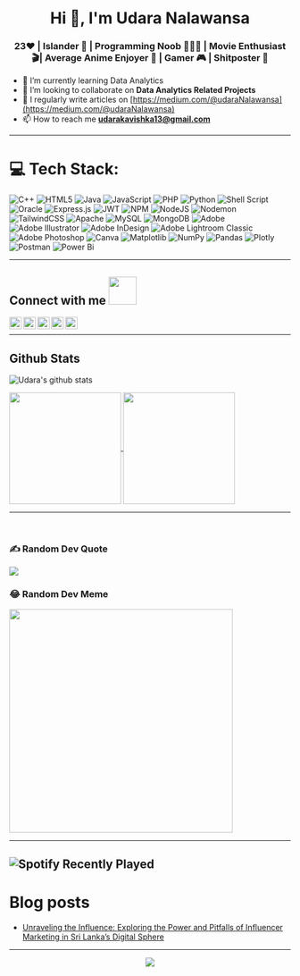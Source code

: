 
<h1 align="center">Hi 👋, I'm Udara Nalawansa</h1>
<h3 align="center">23❤️ | Islander 🌴 | Programming Noob 👩🏻‍💻 | Movie Enthusiast🎬| Average Anime Enjoyer 🌚 | Gamer 🎮 | Shitposter 📱</h3>



* 🌱 I’m currently learning Data Analytics 
* 👯 I’m looking to collaborate on **Data Analytics Related Projects**
* 📝 I regularly write articles on [https://medium.com/@udaraNalawansa](https://medium.com/@udaraNalawansa) 
* 📫 How to reach me **udarakavishka13@gmail.com**
  
---

# 💻 Tech Stack:
![C++](https://img.shields.io/badge/c++-%2300599C.svg?style=for-the-badge&logo=c%2B%2B&logoColor=white) ![HTML5](https://img.shields.io/badge/html5-%23E34F26.svg?style=for-the-badge&logo=html5&logoColor=white) ![Java](https://img.shields.io/badge/java-%23ED8B00.svg?style=for-the-badge&logo=openjdk&logoColor=white) ![JavaScript](https://img.shields.io/badge/javascript-%23323330.svg?style=for-the-badge&logo=javascript&logoColor=%23F7DF1E) ![PHP](https://img.shields.io/badge/php-%23777BB4.svg?style=for-the-badge&logo=php&logoColor=white) ![Python](https://img.shields.io/badge/python-3670A0?style=for-the-badge&logo=python&logoColor=ffdd54) ![Shell Script](https://img.shields.io/badge/shell_script-%23121011.svg?style=for-the-badge&logo=gnu-bash&logoColor=white) ![Oracle](https://img.shields.io/badge/Oracle-F80000?style=for-the-badge&logo=oracle&logoColor=white) ![Express.js](https://img.shields.io/badge/express.js-%23404d59.svg?style=for-the-badge&logo=express&logoColor=%2361DAFB) ![JWT](https://img.shields.io/badge/JWT-black?style=for-the-badge&logo=JSON%20web%20tokens) ![NPM](https://img.shields.io/badge/NPM-%23CB3837.svg?style=for-the-badge&logo=npm&logoColor=white) ![NodeJS](https://img.shields.io/badge/node.js-6DA55F?style=for-the-badge&logo=node.js&logoColor=white) ![Nodemon](https://img.shields.io/badge/NODEMON-%23323330.svg?style=for-the-badge&logo=nodemon&logoColor=%BBDEAD) ![TailwindCSS](https://img.shields.io/badge/tailwindcss-%2338B2AC.svg?style=for-the-badge&logo=tailwind-css&logoColor=white) ![Apache](https://img.shields.io/badge/apache-%23D42029.svg?style=for-the-badge&logo=apache&logoColor=white) ![MySQL](https://img.shields.io/badge/mysql-%2300000f.svg?style=for-the-badge&logo=mysql&logoColor=white) ![MongoDB](https://img.shields.io/badge/MongoDB-%234ea94b.svg?style=for-the-badge&logo=mongodb&logoColor=white) ![Adobe](https://img.shields.io/badge/adobe-%23FF0000.svg?style=for-the-badge&logo=adobe&logoColor=white) ![Adobe Illustrator](https://img.shields.io/badge/adobe%20illustrator-%23FF9A00.svg?style=for-the-badge&logo=adobe%20illustrator&logoColor=white) ![Adobe InDesign](https://img.shields.io/badge/Adobe%20InDesign-49021F?style=for-the-badge&logo=adobeindesign&logoColor=FF3366) ![Adobe Lightroom Classic](https://img.shields.io/badge/Adobe%20Lightroom%20Classic-31A8FF.svg?style=for-the-badge&logo=Adobe%20Lightroom%20Classic&logoColor=white) ![Adobe Photoshop](https://img.shields.io/badge/adobe%20photoshop-%2331A8FF.svg?style=for-the-badge&logo=adobe%20photoshop&logoColor=white) ![Canva](https://img.shields.io/badge/Canva-%2300C4CC.svg?style=for-the-badge&logo=Canva&logoColor=white) ![Matplotlib](https://img.shields.io/badge/Matplotlib-%23ffffff.svg?style=for-the-badge&logo=Matplotlib&logoColor=black) ![NumPy](https://img.shields.io/badge/numpy-%23013243.svg?style=for-the-badge&logo=numpy&logoColor=white) ![Pandas](https://img.shields.io/badge/pandas-%23150458.svg?style=for-the-badge&logo=pandas&logoColor=white) ![Plotly](https://img.shields.io/badge/Plotly-%233F4F75.svg?style=for-the-badge&logo=plotly&logoColor=white) ![Postman](https://img.shields.io/badge/Postman-FF6C37?style=for-the-badge&logo=postman&logoColor=white) ![Power Bi](https://img.shields.io/badge/power_bi-F2C811?style=for-the-badge&logo=powerbi&logoColor=black)

---

<h2> Connect with me <img src='https://raw.githubusercontent.com/ShahriarShafin/ShahriarShafin/main/Assets/handshake.gif' width="50px"> </h2>

  <a href="https://twitter.com/udarakavishka13">
    <img align="left" alt="Twitter" width="22px" src="https://cdn.simpleicons.org/twitter/black/white"/>
</a>
<a href="https://linkedin.com/in/udaranalawansa">
  <img align="left" alt="Linkdein" width="22px" src="https://cdn.simpleicons.org/linkedin/black/white" />
</a>
<a href="https://github.com/udaraKavishka">
  <img align="left" alt="Github" width="22px" src="https://cdn.simpleicons.org/github/black/white" />
</a>
<a href="https://instagram.com/_udara27">
  <img align="left" alt="Instagram" width="22px" src="https://cdn.simpleicons.org/instagram/black/white" />
</a>
<a href="https://www.facebook.com/udaranalawansa">
  <img align="left" alt="Facebook" width="22px" src="https://cdn.simpleicons.org/facebook/black/white" />
</a>
<br>

---
  


## Github Stats  

 
 ![Udara's github stats](https://github-stats-alpha.vercel.app/api?username=udaraKavishka&cc=000&tc=fff&ic=fff&bc=000) &nbsp;






<a href="https://github.com/udaraKavishka/github-readme-stats">
  <img height=200 align="center" src="https://github-readme-stats.vercel.app/api?username=udaraKavishka&show_icons=true&count_private=true&hide_border=false&theme=dark" />
</a>
<a href="https://github.com/udaraKavishka/convoychat">
  <img height=200 align="center" src="https://github-readme-stats.vercel.app/api/top-langs/?username=udaraKavishka&hide_border=false&layout=compact&theme=dark" />
</a>


---



<br/>  

  ### ✍️ Random Dev Quote
![](https://quotes-github-readme.vercel.app/api?type=horizontal&theme=radical)



### 😂 Random Dev Meme
<img src='https://randommeme-five.vercel.app/' style="height: 400px;"/>

<br/>  





---

![Spotify Recently Played](https://spotify-recently-played-readme.vercel.app/api?user=qm94ns8y6aajy1vklxff2ebo7&unique={true|1|on|yes})
---

# Blog posts

<!-- BLOG-POST-LIST:START -->
- [Unraveling the Influence: Exploring the Power and Pitfalls of Influencer Marketing in Sri Lanka’s Digital Sphere](https://medium.com/@udaraNalawansa/unraveling-the-influence-exploring-the-power-and-pitfalls-of-influencer-marketing-in-sri-lankas-1af262b0a5a2)
<!-- BLOG-POST-LIST:END -->

---

<div align="center">
<img src="https://komarev.com/ghpvc/?username=udaraKavishka&&style=flat-square" align="center" />
</div>  

 
